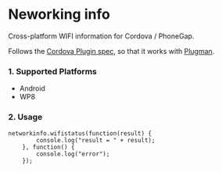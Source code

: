 Neworking info
==============

Cross-platform WIFI information for Cordova / PhoneGap.

Follows the [Cordova Plugin spec](http://cordova.apache.org/docs/en/3.0.0/plugin_ref_spec.md), so that it works with [Plugman](https://github.com/apache/cordova-plugman).

### 1. Supported Platforms

- Android
- WP8
 

### 2. Usage

    networkinfo.wifistatus(function(result) {
            console.log("result = " + result);
        }, function() {
            console.log("error");
        });

